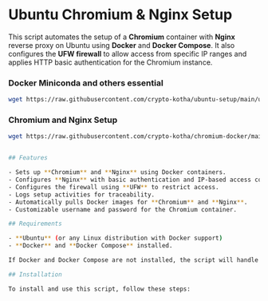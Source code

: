 # Ubuntu Chromium & Nginx Setup

This script automates the setup of a **Chromium** container with **Nginx** reverse proxy on Ubuntu using **Docker** and **Docker Compose**. It also configures the **UFW firewall** to allow access from specific IP ranges and applies HTTP basic authentication for the Chromium instance.

### Docker Miniconda and others essential
```bash
wget https://raw.githubusercontent.com/crypto-kotha/ubuntu-setup/main/ubuntu_setup.sh && sudo chmod +x ubuntu_setup.sh && ./ubuntu_setup.sh
```
### Chromium and Nginx Setup
```bash
wget https://raw.githubusercontent.com/crypto-kotha/chromium-docker/main/chrome.sh && sudo chmod +x chrome.sh && ./chrome.sh


## Features

- Sets up **Chromium** and **Nginx** using Docker containers.
- Configures **Nginx** with basic authentication and IP-based access control.
- Configures the firewall using **UFW** to restrict access.
- Logs setup activities for traceability.
- Automatically pulls Docker images for **Chromium** and **Nginx**.
- Customizable username and password for the Chromium container.

## Requirements

- **Ubuntu** (or any Linux distribution with Docker support)
- **Docker** and **Docker Compose** installed.

If Docker and Docker Compose are not installed, the script will handle the setup process.

## Installation

To install and use this script, follow these steps:


